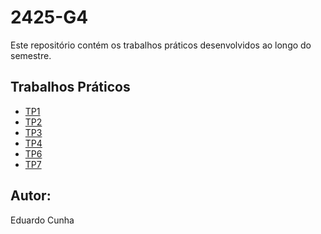# 2425-G4

Este repositório contém os trabalhos práticos desenvolvidos ao longo do semestre.

## Trabalhos Práticos
- [TP1](./TP1)
- [TP2](./TP2)
- [TP3](./TP3)
- [TP4](./TP4)
- [TP6](./TP6)
- [TP7](./TP7/python-tls)

## Autor:
Eduardo Cunha

